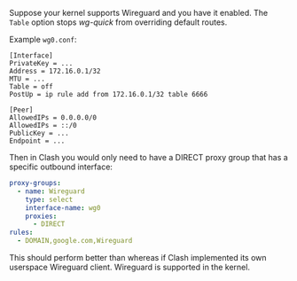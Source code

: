 Suppose your kernel supports Wireguard and you have it enabled. The `Table` option stops _wg-quick_ from overriding default routes.

Example `wg0.conf`:

```undefined
[Interface]
PrivateKey = ...
Address = 172.16.0.1/32
MTU = ...
Table = off
PostUp = ip rule add from 172.16.0.1/32 table 6666

[Peer]
AllowedIPs = 0.0.0.0/0
AllowedIPs = ::/0
PublicKey = ...
Endpoint = ...
```

Then in Clash you would only need to have a DIRECT proxy group that has a specific outbound interface:

```yaml
proxy-groups:
  - name: Wireguard
    type: select
    interface-name: wg0
    proxies:
      - DIRECT
rules:
  - DOMAIN,google.com,Wireguard
```

This should perform better than whereas if Clash implemented its own userspace Wireguard client. Wireguard is supported in the kernel.

